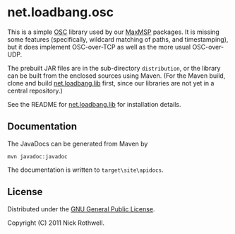 # net.loadbang.osc

This is a simple [OSC][osc] library used by our [MaxMSP][max]
packages. It is missing some features (specifically, wildcard matching
of paths, and timestamping), but it does implement OSC-over-TCP as
well as the more usual OSC-over-UDP.

The prebuilt JAR files are in the sub-directory `distribution`, or the
library can be built from the enclosed sources using Maven. (For the
Maven build, clone and build [net.loadbang.lib][lib] first, since our
libraries are not yet in a central repository.)

See the README for [net.loadbang.lib][lib] for installation details.

## Documentation

The JavaDocs can be generated from Maven by

	mvn javadoc:javadoc

The documentation is written to `target\site\apidocs`.

## License

Distributed under the [GNU General Public License][gpl].

Copyright (C) 2011 Nick Rothwell.

[max]: http://cycling74.com/products/max/
[lib]: https://github.com/cassiel/net.loadbang.lib
[osc]: http://opensoundcontrol.org/
[gpl]: http://www.gnu.org/copyleft/gpl.html
